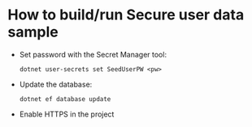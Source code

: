 # How to build/run Secure user data sample

* Set password with the Secret Manager tool:

  `dotnet user-secrets set SeedUserPW <pw>`

* Update the database:

	`dotnet ef database update`

* Enable HTTPS in the project
